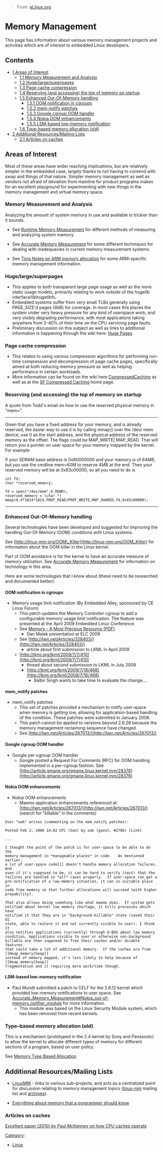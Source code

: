 > From: [eLinux.org](http://eLinux.org/Memory_Management "http://eLinux.org/Memory_Management")


# Memory Management



This page has information about various memory management projects and
activities which are of interest to embedded Linux developers.

## Contents

-   [1 Areas of Interest](#areas-of-interest)
    -   [1.1 Memory Measurement and
        Analysis](#memory-measurement-and-analysis)
    -   [1.2 Huge/large/superpages](#huge-large-superpages)
    -   [1.3 Page cache compression](#page-cache-compression)
    -   [1.4 Reserving (and accessing) the top of memory on
        startup](#reserving-and-accessing-the-top-of-memory-on-startup)
    -   [1.5 Enhanced Out-Of-Memory
        handling](#enhanced-out-of-memory-handling)
        -   [1.5.1 OOM notification in
            cgroups](#oom-notification-in-cgroups)
        -   [1.5.2 mem\-notify patches](#mem-notify-patches)
        -   [1.5.3 Google cgroup OOM
            handler](#google-cgroup-oom-handler)
        -   [1.5.4 Nokia OOM enhancements](#nokia-oom-enhancements)
        -   [1.5.5 LSM-based low-memory
            notification](#lsm-based-low-memory-notification)
    -   [1.6 Type-based memory allocation
        (old)](#type-based-memory-allocation-old)
-   [2 Additional Resources/Mailing
    Lists](#additional-resources-mailing-lists)
    -   [2.1 Articles on caches](#articles-on-caches)

## Areas of Interest

Most of these areas have wider reaching implications, but are relatively
simpler in the embedded case, largely thanks to not having to contend
with swap and things of that nature. Simpler memory management as well
as vendors not afraid of deviation from mainline for product programs
makes for an excellent playground for experimenting with new things in
the memory management and virtual memory space.

### Memory Measurement and Analysis

Analyzing the amount of system memory in use and available is trickier
than it sounds.

-   See [Runtime Memory
    Measurement](http://eLinux.org/Runtime_Memory_Measurement "Runtime Memory Measurement")
    for different methods of measuring and analyzing system memory.

-   See [Accurate Memory
    Measurement](http://eLinux.org/Accurate_Memory_Measurement "Accurate Memory Measurement")
    for some different techniques for dealing with inadequacies in
    current memory measurement systems.

-   See [Tims Notes on ARM memory
    allocation](http://eLinux.org/Tims_Notes_on_ARM_memory_allocation "Tims Notes on ARM memory allocation")
    for some ARM-specific memory management information.

### Huge/large/superpages

-   This applies to both transparent large page usage as well as the
    more static usage models, primarily relating to work outside of the
    hugetlb interface/libhugetlbfs.
-   Embedded systems suffer from very small TLBs generally using
    PAGE\_SIZE'd pages (4kB) for coverage. In most cases this places the
    system under very heavy pressure for any kind of userspace work, and
    very visibly degrading performance, with most applications taking
    anywhere from 5-40% of their time on the CPU servicing page faults.
-   Preliminary discussion on this subject as well as links to
    additional information is happening through the wiki here: [Huge
    Pages](http://linux-mm.org/)

### Page cache compression

-   This relates to using various compression algorithms for performing
    run-time compression and decompression of page cache pages,
    specifically aimed at both reducing memory pressure as well as
    helping performance in certain workloads.
-   More information can be found on the wiki here
    [CompressedCaching](http://linux-mm.org/CompressedCaching) as well
    as at the [SF Compressed
    Caching](http://linuxcompressed.sourceforge.net) home page.

### Reserving (and accessing) the top of memory on startup

A quote from Todd's email on how to use the reserved physical memory in
"mem=".

* * * * *

Given that you have a fixed address for your memory, and is already
reserved, the easier way to use it is by calling mmap() over the /dev/
mem device, use 0 as the start address, and the physical address of the
reserved memory as the offset. The flags could be MAP\_WRITE| MAP\_READ.
That will return you a pointer on user space for your memory mapped by
the kernel. For example

If your SDRAM base address is 0x80000000 and your memory is of 64MB, but
you use the cmdline mem=60M to reserve 4MB at the end. Then your
reserved memory will be at 0x83c00000, so all you need to do is

    int fd;
    char *reserved_memory;
     
    fd = open("/dev/mem",O_RDWR);
    reserved_memory = (char *) mmap(0,4*1024*1024,PROT_READ|PROT_WRITE,MAP_SHARED,fd,0x83c00000);

* * * * *

### Enhanced Out-Of-Memory handling

Several technologies have been developed and suggested for improving the
handling Out-Of-Memory (OOM) conditions with Linux systems.

See [http://linux-mm.org/OOM\_Killer](http://linux-mm.org/OOM_Killer)
for information about the OOM killer in the Linux kernel.

Part of OOM avoidance is for the kernel to have an accurate measure of
memory utilization. See [Accurate Memory
Measurement](http://eLinux.org/Accurate_Memory_Measurement "Accurate Memory Measurement")
for information on technology in this area.

Here are some technologies that I know about (these need to be
researched and documented better):

#### OOM notification in cgroups

-   Memory usage limit notification (By Embedded Alley, sponsored by CE
    Linux Forum)
    -   This patch updates the Memory Controller cgroup to add a
        configurable memory usage limit notification. The feature was
        presented at the April 2009 Embedded Linux Conference.
    -   See [Memory - A Most Precious Resource
        (PDF)](http://tree.celinuxforum.org/CelfPubWiki/ELC2009Presentations?action=AttachFile&do=get&target=celf_mem_notify.pdf)
        - Dan Malek presentation at ELC 2009
    -   See
        [http://lwn.net/Articles/328403/](http://lwn.net/Articles/328403/)
        - article about first submission to LKML in April 2009
    -   [http://lkml.org/lkml/2009/7/7/410](http://lkml.org/lkml/2009/7/7/410)
        - thread about second submission to LKML in July 2009
        -   [http://lkml.org/lkml/2009/7/16/468](http://lkml.org/lkml/2009/7/16/468)
            - Balbir Singh wants to take time to evaluate the change....

#### mem\_notify patches

-   mem\_notify patches
    -   This set of patches provided a mechanism to notify user-space
        when memory is getting low, allowing for application-based
        handling of the condition. These patches were submitted in
        January 2008.
    -   This patch cannot be applied to versions beyond 2.6.28 because
        the memory management reclaiming sequence have changed.
    -   See
        [http://lwn.net/Articles/267013/](http://lwn.net/Articles/267013/)

#### Google cgroup OOM handler

-   Google per-cgroup OOM handler
    -   Google posted a Request For Comments (RFC) for OOM handling
        implemented in a per-cgroup fashion. See
        [http://article.gmane.org/gmane.linux.kernel.mm/28376](http://article.gmane.org/gmane.linux.kernel.mm/28376)

#### Nokia OOM enhancements

-   Nokia OOM enhancements
    -   Maemo application enhancements referenced at:
        [http://lwn.net/Articles/267013/](http://lwn.net/Articles/267013/)
        (search for "killable" in the comments)

<!-- -->

    User "oak" writes (commenting on the mem_notify patches):

    Posted Feb 3, 2008 14:02 UTC (Sun) by oak (guest, #2786) [Link]

    ...

    I thought the point of the patch is for user-space to be able to do the
    memory management in *manageable places* in code.   As mentioned earlier,
    a lot of user-space code[1] doesn't handle memory allocation failures. And
    even if it's supposed to be, it can be hard to verify (test) that the
    failures are handled in *all* cases properly.  If user-space can get a
    pre-notification of a low-memory situation, it can in suitable place in
    code free memory so that further allocations will succeed (with higher
    propability).

    That also allows doing somehing like what maemo does.  If system gets
    notified about kernel low memory shortage, it kills processes which have
    notified it that they are in "background-killable" state (saved their UI
    state, able to restore it and not currently visible to user). I think it
    also notifies applications (currently) through D-BUS about low memory
    condition. Applications visible to user or otherwise non-background
    killable are then supposed to free their caches and/or disable features
    that could take a lot of additional memory.  If the caches are from [[Heap_memory|heap]]
    instead of memory mapped, it's less likely to help because of [[Heap_memory|heap]]
    fragmentation and it requiring more work/time though.

#### LSM-based low-memory notification

-   Paul Mundt submitted a patch to CELF for the 2.6.12 kernel which
    provided low-memory notifications to user space. See
    [Accurate\_Memory\_Measurement\#Nokia\_out-of-memory\_notifier\_module](http://eLinux.org/Accurate_Memory_Measurement#Nokia_out-of-memory_notifier_module "Accurate Memory Measurement")
    for more information.
    -   This module was based on the Linux Security Module system, which
        has been removed from recent kernels.

### Type-based memory allocation (old)

This is a mechanism (prototyped in the 2.4 kernel by Sony and Panasonic)
to allow the kernel to allocate different types of memory for different
sections of a program, based on user policy.

See [Memory Type Based
Allocation](http://eLinux.org/Memory_Type_Based_Allocation "Memory Type Based Allocation")

## Additional Resources/Mailing Lists

-   [LinuxMM](http://linux-mm.org) - links to various sub-projects, and
    acts as a centralized point for discussion relating to memory
    management topics ([linux-mm](mailto:majordomo@kvack.org) mailing
    list and [archives](http://marc.theaimsgroup.com/?l=linux-mm)).

-   [Everything about memory that a programmer should
    know](http://lwn.net/Articles/250967/)

### Articles on caches

[Excellent paper (2010) by Paul McKenney on how CPU caches
operate](http://www2.rdrop.com/~paulmck/scalability/paper/whymb.2010.07.23a.pdf)


[Category](http://eLinux.org/Special:Categories "Special:Categories"):

-   [Linux](http://eLinux.org/Category:Linux "Category:Linux")

